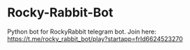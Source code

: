 # Rocky-Rabbit-Bot
Python bot for RockyRabbit telegram bot. Join here: https://t.me/rocky_rabbit_bot/play?startapp=frId6624523270
